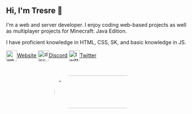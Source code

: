 ## Hi, I'm Tresre 👋
I'm a web and server developer. I enjoy coding web-based projects as well as multiplayer projects for Minecraft: Java Edition.

I have proficient knowledge in HTML, CSS, SK, and basic knowledge in JS.

<a href="https://tresre.dev" target="_blank"><img alt="website" align="center" src="https://tresre.dev/assets/img/logo.png" style="width: 30px; height: 30px;">Website</a>
<a href="https://tresre.dev/discord" target="_blank"><img alt="discord" align="center" src="https://tresre.dev/assets/img/discord.png" style="width: 30px; height: 30px;">Discord</a>
<a href="https://twitter.com/tresre" target="_blank"><img alt="twitter" align="center" src="https://tresre.dev/assets/img/twitter.png" style="width: 30px; height: 30px;">Twitter</a>
#

<p align="center" style="text-align: center; margin: auto; overflow: hidden; width: 240px; height: 90px; border-radius: 500px;"><img width="500px" height="90px" scrolling="no" src="https://lanyard.cnrad.dev/api/225399479790993408?borderRadius=0px&idleMessage=Developing%20Something...&hideStatus=true" frameborder="0"></img></p>
